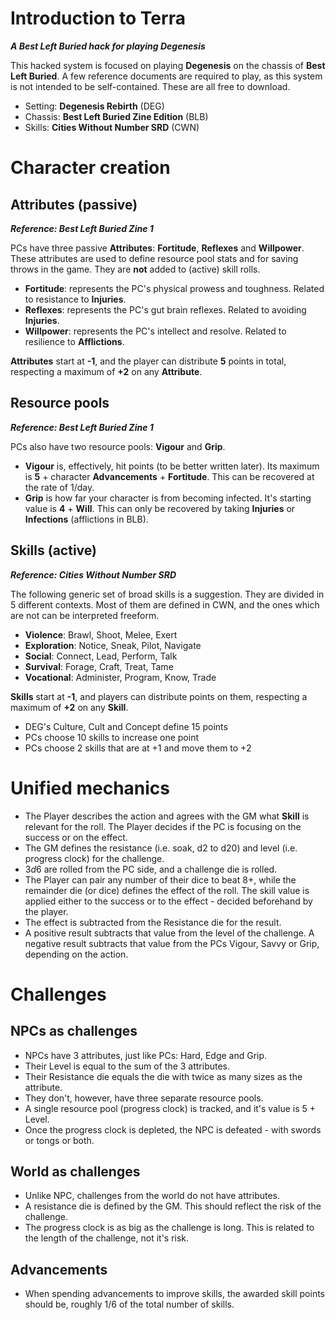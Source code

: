 # Introduction to Terra
***A Best Left Buried hack for playing Degenesis***

This hacked system is focused on playing **Degenesis** on the chassis of **Best Left Buried**. A few reference documents are required to play, as this system is not intended to be self-contained. These are all free to download.

- Setting: **Degenesis Rebirth** (DEG)
- Chassis: **Best Left Buried Zine Edition** (BLB)
- Skills: **Cities Without Number SRD** (CWN)

# Character creation

## Attributes (passive)
***Reference: Best Left Buried Zine 1***

PCs have three passive **Attributes**: **Fortitude**, **Reflexes** and **Willpower**. These attributes are used to define resource pool stats and for saving throws in the game. They are **not** added to (active) skill rolls.

- **Fortitude**: represents the PC's physical prowess and toughness. Related to resistance to **Injuries**.
- **Reflexes**: represents the PC's gut brain reflexes. Related to avoiding **Injuries**.
- **Willpower**: represents the PC's intellect and resolve. Related to resilience to **Afflictions**.

**Attributes** start at **-1**, and the player can distribute **5** points in total, respecting a maximum of **+2** on any **Attribute**.

## Resource pools
***Reference: Best Left Buried Zine 1***

PCs also have two resource pools: **Vigour** and **Grip**.

- **Vigour** is, effectively, hit points (to be better written later). Its maximum is **5** + character **Advancements** + **Fortitude**. This can be recovered at the rate of 1/day.
- **Grip** is how far your character is from becoming infected. It's starting value is **4** + **Will**. This can only be recovered by taking **Injuries** or **Infections** (afflictions in BLB).

## Skills (active)
***Reference: Cities Without Number SRD***

The following generic set of broad skills is a suggestion. They are divided in 5 different contexts. Most of them are defined in CWN, and the ones which are not can be interpreted freeform.

- **Violence**: Brawl, Shoot, Melee, Exert
- **Exploration**: Notice, Sneak, Pilot, Navigate
- **Social**: Connect, Lead, Perform, Talk
- **Survival**: Forage, Craft, Treat, Tame
- **Vocational**: Administer, Program, Know, Trade

**Skills** start at **-1**, and players can distribute points on them, respecting a maximum of **+2** on any **Skill**.

- DEG's Culture, Cult and Concept define 15 points
- PCs choose 10 skills to increase one point
- PCs choose 2 skills that are at +1 and move them to +2


# Unified mechanics

- The Player describes the action and agrees with the GM what **Skill** is relevant for the roll. The Player decides if the PC is focusing on the success or on the effect.
- The GM defines the resistance (i.e. soak, d2 to d20) and level (i.e. progress clock) for the challenge.
- $3d6$ are rolled from the PC side, and a challenge die is rolled.
- The Player can pair any number of their dice to beat 8+, while the remainder die (or dice) defines the effect of the roll. The skill value is applied either to the success or to the effect - decided beforehand by the player.
- The effect is subtracted from the Resistance die for the result.
- A positive result subtracts that value from the level of the challenge. A negative result subtracts that value from the PCs Vigour, Savvy or Grip, depending on the action.




# Challenges
## NPCs as challenges

- NPCs have 3 attributes, just like PCs: Hard, Edge and Grip.
- Their Level is equal to the sum of the 3 attributes.
- Their Resistance die equals the die with twice as many sizes as the attribute.
- They don't, however, have three separate resource pools.
- A single resource pool (progress clock) is tracked, and it's value is 5 + Level.
- Once the progress clock is depleted, the NPC is defeated - with swords or tongs or both.

## World as challenges

- Unlike NPC, challenges from the world do not have attributes.
- A resistance die is defined by the GM. This should reflect the risk of the challenge.
- The progress clock is as big as the challenge is long. This is related to the length of the challenge, not it's risk.


## Advancements


- When spending advancements to improve skills, the awarded skill points should be, roughly 1/6 of the total number of skills.
